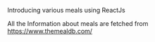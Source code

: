 Introducing various meals using ReactJs

All the Information about meals are fetched from https://www.themealdb.com/
